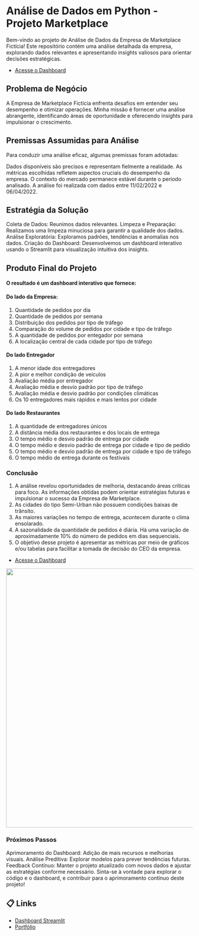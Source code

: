 # Análise de Dados em Python - Projeto Marketplace
Bem-vindo ao projeto de Análise de Dados da Empresa de Marketplace Fictícia! Este repositório contém uma análise detalhada da empresa, explorando dados relevantes e apresentando insights valiosos para orientar decisões estratégicas.
- [Acesse o Dashboard](https://marviscompany-empresa-marketplace.streamlit.app/)
## Problema de Negócio
A Empresa de Marketplace Fictícia enfrenta desafios em entender seu desempenho e otimizar operações. Minha missão é fornecer uma análise abrangente, identificando áreas de oportunidade e oferecendo insights para impulsionar o crescimento.

## Premissas Assumidas para Análise
Para conduzir uma análise eficaz, algumas premissas foram adotadas:

Dados disponíveis são precisos e representam fielmente a realidade.
As métricas escolhidas refletem aspectos cruciais do desempenho da empresa.
O contexto do mercado permanece estável durante o período analisado.
A análise foi realizada com dados entre 11/02/2022 e 06/04/2022.

## Estratégia da Solução
Coleta de Dados: Reunimos dados relevantes.
Limpeza e Preparação: Realizamos uma limpeza minuciosa para garantir a qualidade dos dados.
Análise Exploratória: Exploramos padrões, tendências e anomalias nos dados.
Criação do Dashboard: Desenvolvemos um dashboard interativo usando o Streamlit para visualização intuitiva dos insights.

## Produto Final do Projeto
#### O resultado é um dashboard interativo que fornece:

#### Do lado da Empresa:
  1. Quantidade de pedidos por dia
  2. Quantidade de pedidos por semana
  3. Distribuição dos pedidos por tipo de tráfego
  4. Comparação do volume de pedidos por cidade e tipo de tráfego
  5. A quantidade de pedidos por entegador por semana
  6. A localização central de cada cidade por tipo de tráfego

#### Do lado Entregador
  1. A menor idade dos entregadores
  2. A pior e melhor condição de veículos
  3. Avaliação média por entregador
  4. Avaliação média e desvio padrão por tipo de tráfego
  5. Avaliação média e desvio padrão por condições climáticas
  6. Os  10 entregadores mais rápidos e mais lentos por cidade

#### Do lado Restaurantes
  1. A quantidade de entregadores únicos
  2. A distância média dos restaurantes e dos locais de entrega
  3. O tempo médio e desvio padrão de entrega por cidade
  4. O tempo médio e desvio padrão de entrega por cidade e tipo de pedido
  5. O tempo médio e desvio padrão de entrega por cidade e tipo de tráfego
  6. O tempo médio de entrega durante os festivais

### Conclusão
  1. A análise revelou oportunidades de melhoria, destacando áreas críticas para foco. As informações obtidas podem orientar estratégias futuras e impulsionar o sucesso da Empresa de Marketplace.
  2. As cidades do tipo Semi-Urban não possuem condições baixas de trânsito.
  3. As maiores variações no tempo de entrega, acontecem durante o clima ensolarado.
  4. A sazonalidade da quantidade de pedidos é diária. Há uma variação de aproximadamente 10% do número de pedidos em dias sequenciais.
  5. O objetivo desse projeto é apresentar as métricas por meio de gráficos e/ou tabelas para facilitar a tomada de decisão do CEO da empresa.
- [Acesse o Dashboard](https://marviscompany-empresa-marketplace.streamlit.app/)
<div align="center">
  <img src="https://github.com/Marvinx9/marvis_company/assets/132841689/42f4887a-e221-4ad3-9af0-e85dabafcb51" width="700px" />
</div>

### Próximos Passos
Aprimoramento do Dashboard: Adição de mais recursos e melhorias visuais.
Análise Preditiva: Explorar modelos para prever tendências futuras.
Feedback Contínuo: Manter o projeto atualizado com novos dados e ajustar as estratégias conforme necessário.
Sinta-se à vontade para explorar o código e o dashboard, e contribuir para o aprimoramento contínuo deste projeto!

## 📋 Links
- [Dashboard Streamlit](https://marviscompany-empresa-marketplace.streamlit.app/)
- [Portfólio](https://marvinx9.github.io/portfolio_projetos/)
